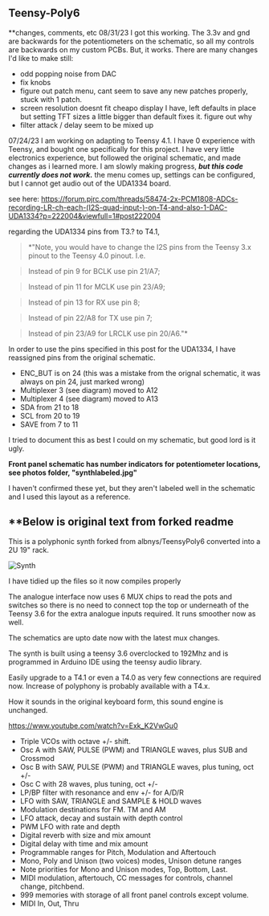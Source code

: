 Teensy-Poly6
-------------------
**changes, comments, etc
08/31/23
I got this working. The 3.3v and gnd are backwards for the potentiometers on the schematic, so all my controls are backwards on my custom PCBs. But, it works. There are many changes I'd like to make still:
- odd popping noise from DAC
- fix knobs
- figure out patch menu, cant seem to save any new patches properly, stuck with 1 patch.
- screen resolution doesnt fit cheapo display I have, left defaults in place but setting TFT sizes a little bigger than default fixes it. figure out why
- filter attack / delay seem to be mixed up


07/24/23
I am working on adapting to Teensy 4.1. I have 0 experience with Teensy, and bought one specifically for this project. I have very little electronics experience, but followed the original schematic, and made changes as i learned more. I am slowly making progress, ***but this code currently does not work.*** the menu comes up, settings can be configured, but I cannot get audio out of the UDA1334 board.

see here:
https://forum.pjrc.com/threads/58474-2x-PCM1808-ADCs-recording-LR-ch-each-(I2S-quad-input-)-on-T4-and-also-1-DAC-UDA1334?p=222004&viewfull=1#post222004

regarding the UDA1334 pins from T3.? to T4.1,

>*"Note, you would have to change the I2S pins from the Teensy 3.x pinout to the Teensy 4.0 pinout. I.e.

>Instead of pin 9 for BCLK use pin 21/A7;

>Instead of pin 11 for MCLK use pin 23/A9;

>Instead of pin 13 for RX use pin 8;

>Instead of pin 22/A8 for TX use pin 7;

>Instead of pin 23/A9 for LRCLK use pin 20/A6."*

In order to use the pins specified in this post for the UDA1334, I have reassigned pins from the original schematic.
* ENC_BUT is on 24 (this was a mistake from the orignal schematic, it was always on pin 24, just marked wrong)
* Multiplexer 3 (see diagram) moved to A12
* Multiplexer 4 (see diagram) moved to A13
* SDA from 21 to 18
* SCL from 20 to 19
* SAVE from 7 to 11

I tried to document this as best I could on my schematic, but good lord is it ugly.


**Front panel schematic has number indicators for potentiometer locations, see photos folder, "synthlabeled.jpg"**

I haven't confirmed these yet, but they aren't labeled well in the schematic and I used this layout as a reference.


**Below is original text from forked readme
------------------------------------------------------------------

This is a polyphonic synth forked from albnys/TeensyPoly6 converted into a 2U 19" rack.

![Synth](photos/synth.jpg)

I have tidied up the files so it now compiles properly

The analogue interface now uses 6 MUX chips to read the pots and switches so there is no need to connect top the top or underneath of the Teensy 3.6 for the extra analogue inputs required. It runs smoother now as well.

The schematics are upto date now with the latest mux changes.

The synth is built using a teensy 3.6 overclocked to 192Mhz and is programmed in Arduino IDE using the teensy audio library.

Easily upgrade to a T4.1 or even a T4.0 as very few connections are required now. Increase of polyphony is probably available with a T4.x.

How it sounds in the original keyboard form, this sound engine is unchanged.

https://www.youtube.com/watch?v=Exk_K2VwGu0

* Triple VCOs with octave +/- shift.
* Osc A with SAW, PULSE (PWM) and TRIANGLE waves, plus SUB and Crossmod
* Osc B with SAW, PULSE (PWM) and TRIANGLE waves, plus tuning, oct +/-
* Osc C with 28 waves, plus tuning, oct +/-
* LP/BP filter with resonance and env +/- for A/D/R
* LFO with SAW, TRIANGLE and SAMPLE & HOLD waves
* Modulation destinations for FM. TM and AM
* LFO attack, decay and sustain with depth control
* PWM LFO with rate and depth
* Digital reverb with size and mix amount
* Digital delay with time and mix amount
* Programmable ranges for Pitch, Modulation and Aftertouch
* Mono, Poly and Unison (two voices) modes, Unison detune ranges
* Note priorities for Mono and Unison modes, Top, Bottom, Last.
* MIDI modulation, aftertouch, CC messages for controls, channel change, pitchbend.
* 999 memories with storage of all front panel controls except volume.
* MIDI In, Out, Thru
